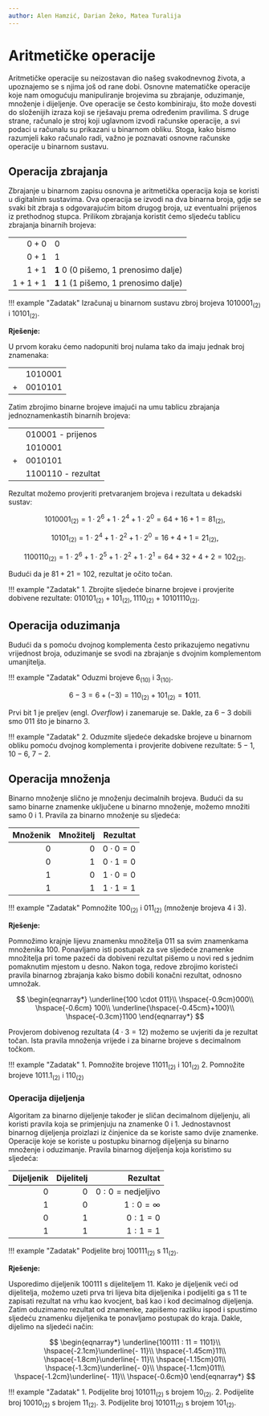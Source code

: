 ```yaml
---
author: Alen Hamzić, Darian Žeko, Matea Turalija
---
```


# Aritmetičke operacije

Aritmetičke operacije su neizostavan dio našeg svakodnevnog života, a upoznajemo se s njima još od rane dobi. Osnovne matematičke operacije koje nam omogućuju manipuliranje brojevima su zbrajanje, oduzimanje, množenje i dijeljenje. Ove operacije se često kombiniraju, što može dovesti do složenijih izraza koji se rješavaju prema određenim pravilima. S druge strane, računalo je stroj koji uglavnom izvodi računske operacije, a svi podaci u računalu su prikazani u binarnom obliku. Stoga, kako bismo razumjeli kako računalo radi, važno je poznavati osnovne računske operacije u binarnom sustavu.

## Operacija zbrajanja

Zbrajanje u binarnom zapisu osnovna je aritmetička operacija koja se koristi u digitalnim sustavima. Ova operacija se izvodi na dva binarna broja, gdje se svaki bit zbraja s odgovarajućim bitom drugog broja, uz eventualni prijenos iz prethodnog stupca. Prilikom zbrajanja koristit ćemo sljedeću tablicu zbrajanja binarnih brojeva:

|    |   |
| -: | - |
| $0 + 0$ | $0$ |
| $0 + 1$ | $1$ |
| $1 + 1$ | $\mathbf{1}$ $0$ ($0$ pišemo, $1$ prenosimo dalje) |
| $1 + 1 + 1$ | $\mathbf{1}$ $1$ ($1$ pišemo, $1$ prenosimo dalje) |

!!! example "Zadatak"
    Izračunaj u binarnom sustavu zbroj brojeva $1010001_{(2)}$ i $10101_{(2)}$.

**Rješenje:**

U prvom koraku ćemo nadopuniti broj nulama tako da imaju jednak broj znamenaka:

|   |    |
| - | -: |
| | $1010001$ |
| $+$ | $0010101$ |

Zatim zbrojimo binarne brojeve imajući na umu tablicu zbrajanja jednoznamenkastih binarnih brojeva:

|   |   |
| - | - |
| | $010001$ - prijenos |
| | $1010001$ |
| $+$ | $0010101$ |
| | $1100110$ - rezultat |

Rezultat možemo provjeriti pretvaranjem brojeva i rezultata u dekadski sustav:

$$1010001_{(2)} = 1 \cdot 2^6 + 1 \cdot 2^4 + 1 \cdot 2^0 = 64 + 16 + 1 = 81_{(2)},$$

$$10101_{(2)} = 1 \cdot 2^4 + 1 \cdot 2^2 + 1 \cdot 2^0 = 16 + 4 + 1 = 21_{(2)},$$

$$1100110_{(2)} = 1 \cdot 2^6 + 1 \cdot 2^5 + 1 \cdot 2^2 + 1 \cdot 2^1 = 64 + 32 + 4 + 2 = 102_{(2)}.$$

Budući da je $81 + 21 = 102$, rezultat je očito točan.

!!! example "Zadatak"
    1. Zbrojite sljedeće binarne brojeve i provjerite dobivene rezultate: $010101_{(2)} + 101_{(2)}, 1110_{(2)} + 10101110_{(2)}$.

## Operacija oduzimanja

Budući da s pomoću dvojnog komplementa često prikazujemo negativnu vrijednost broja, oduzimanje se svodi na zbrajanje s dvojnim komplementom umanjitelja.

!!! example "Zadatak"
    Oduzmi brojeve $6_{(10)}$ i $3_{(10)}$.

$$6-3 = 6 + (-3) = 110_{(2)} + 101_{(2)} = 𝟏011.$$

Prvi bit $1$ je preljev (engl. *Overflow*) i zanemaruje se. Dakle, za $6-3$ dobili smo $011$ što je binarno $3$.

!!! example "Zadatak"
    2. Oduzmite sljedeće dekadske brojeve u binarnom obliku pomoću dvojnog komplementa i provjerite dobivene rezultate: $5 - 1$, $10 - 6$, $7 - 2$.

## Operacija množenja

Binarno množenje slično je množenju decimalnih brojeva. Budući da su samo binarne znamenke uključene u binarno množenje, možemo množiti samo 0 i 1. Pravila za binarno množenje su sljedeća:

| Množenik | Množitelj | Rezultat |
| -------: | --------: | -------: |
| $0$ | $0$ | $0 \cdot 0 = 0$ |
| $0$ | $1$ | $0 \cdot 1 = 0$ |
| $1$ | $0$ | $1 \cdot 0 = 0$ |
| $1$ | $1$ | $1 \cdot 1 = 1$ |

!!! example "Zadatak"
    Pomnožite $100_{(2)}$ i $011_{(2)}$ (množenje brojeva $4$ i $3$).

**Rješenje:**

Pomnožimo krajnje lijevu znamenku množitelja $011$ sa svim znamenkama množenika $100$. Ponavljamo isti postupak za sve sljedeće znamenke množitelja pri tome pazeći da dobiveni rezultat pišemo u novi red s jednim pomaknutim mjestom u desno. Nakon toga, redove zbrojimo koristeći pravila binarnog zbrajanja kako bismo dobili konačni rezultat, odnosno umnožak.

$$
\begin{eqnarray*}
\underline{100 \cdot 011}\\
\hspace{-0.9cm}000\\
\hspace{-0.6cm} 100\\
\underline{\hspace{-0.45cm}+100}\\
\hspace{-0.3cm}1100
\end{eqnarray*}
$$

Provjerom dobivenog rezultata ($4 \cdot 3 = 12$) možemo se uvjeriti da je rezultat točan. Ista pravila množenja vrijede i za binarne brojeve s decimalnom točkom.

!!! example "Zadatak"
    1. Pomnožite brojeve $11011_{(2)}$ i $101_{(2)}$
    2. Pomnožite brojeve $1011.1_{(2)}$ i $110_{(2)}$

### Operacija dijeljenja

Algoritam za binarno dijeljenje također je sličan decimalnom dijeljenju, ali koristi pravila koja se primjenjuju na znamenke $0$ i $1$. Jednostavnost binarnog dijeljenja proizlazi iz činjenice da se koriste samo dvije znamenke. Operacije koje se koriste u postupku binarnog dijeljenja su binarno množenje i oduzimanje. Pravila binarnog dijeljenja koja koristimo su sljedeća:

| Dijeljenik | Dijelitelj | Rezultat |
| ---------: | ---------: | -------: |
| $0$ | $0$ | $0 : 0 = \text{nedjeljivo}$ |
| $1$ | $0$ | $1 : 0 = \infty$ |
| $0$ | $1$ | $0 : 1 = 0$ |
| $1$ | $1$ | $1 : 1 = 1$ |

!!! example "Zadatak"
    Podjelite broj $100111_{(2)}$ s $11_{(2)}$.

**Rješenje:**

Usporedimo dijeljenik $100111$ s dijeliteljem $11$. Kako je dijeljenik veći od dijelitelja, možemo uzeti prva tri lijeva bita dijeljenika i podijeliti ga s $11$ te zapisati rezultat na vrhu kao kvocjent, baš kao i kod decimalnog dijeljenja. Zatim oduzimamo rezultat od znamenke, zapišemo razliku ispod i spustimo sljedeću znamenku dijeljenika te ponavljamo postupak do kraja. Dakle, dijelimo na sljedeći način:

$$
\begin{eqnarray*}
\underline{100111 : 11 = 1101}\\
\hspace{-2.1cm}\underline{- 11}\\
\hspace{-1.45cm}11\\
\hspace{-1.8cm}\underline{- 11}\\
\hspace{-1.15cm}01\\
\hspace{-1.3cm}\underline{- 0}\\
\hspace{-1.1cm}011\\
\hspace{-1.2cm}\underline{- 11}\\
\hspace{-0.6cm}0
\end{eqnarray*}
$$

!!! example "Zadatak"
    1. Podijelite broj $101011_{(2)}$ s brojem $10_{(2)}$.
    2. Podijelite broj $10010_{(2)}$ s brojem $11_{(2)}$.
    3. Podijelite broj $101011_{(2)}$ s brojem $101_{(2)}$.
